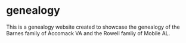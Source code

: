 # genealogy
This is a genealogy website created to showcase the genealogy of the Barnes family of Accomack VA and the Rowell famliy of Mobile AL.
